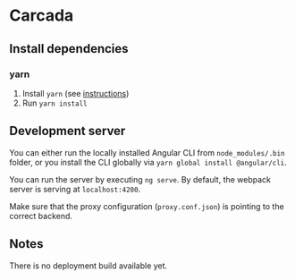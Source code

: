 # Carcada

## Install dependencies

### yarn
1. Install `yarn` (see [instructions](https://yarnpkg.com/en/docs/install))
2. Run `yarn install`

## Development server

You can either run the locally installed Angular CLI from `node_modules/.bin` folder, or you install the CLI globally via `yarn global install @angular/cli`.

You can run the server by executing `ng serve`. By default, the webpack server is serving at `localhost:4200`.

Make sure that the proxy configuration (`proxy.conf.json`) is pointing to the correct backend.


## Notes

There is no deployment build available yet.